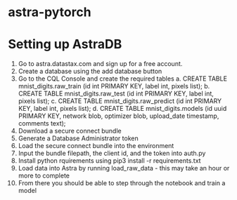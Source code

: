 # astra-pytorch

# Setting up AstraDB
1. Go to astra.datastax.com and sign up for a free account.
2. Create a database using the add database button
3. Go to the CQL Console and create the required tables
   a. CREATE TABLE mnist_digits.raw_train (id int PRIMARY KEY, label int, pixels list<int>);
   b. CREATE TABLE mnist_digits.raw_test (id int PRIMARY KEY, label int, pixels list<int>);
   c. CREATE TABLE mnist_digits.raw_predict (id int PRIMARY KEY, label int, pixels list<int>);
   d. CREATE TABLE mnist_digits.models (id uuid PRIMARY KEY, network blob, optimizer blob, upload_date timestamp, comments text);
4. Download a secure connect bundle
5. Generate a Database Administrator token
6. Load the secure connect bundle into the environment
7. Input the bundle filepath, the client id, and the token into auth.py
8. Install python rquirements using pip3 install -r requirements.txt
9. Load data into Astra by running load_raw_data - this may take an hour or more to complete
10. From there you should be able to step through the notebook and train a model
